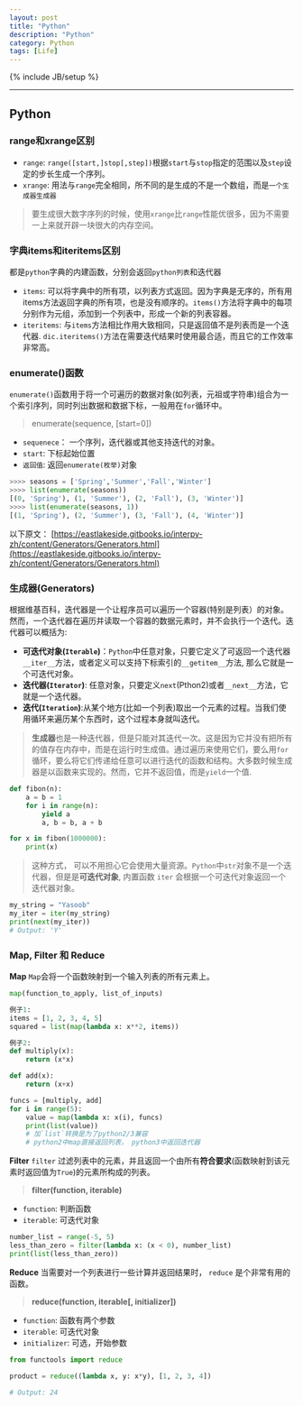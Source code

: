 ```yaml
---
layout: post
title: "Python"
description: "Python"
category: Python
tags: [Life]
---
```


{% include JB/setup %}


--------------------------

## Python
### range和xrange区别
* `range`: `range([start,]stop[,step])`根据`start`与`stop`指定的范围以及`step`设定的步长生成一个序列。
* `xrange`: 用法与`range`完全相同，所不同的是生成的不是一个数组，而是`一个生成器生成器`

>  要生成很大数字序列的时候，使用`xrange`比`range`性能优很多，因为不需要一上来就开辟一块很大的内存空间。

### 字典items和iteritems区别
都是`python`字典的内建函数，分别会返回`python列表`和迭代器
* `items`: 可以将字典中的所有项，以列表方式返回。因为字典是无序的，所有用items方法返回字典的所有项，也是没有顺序的。`items()`方法将字典中的每项分别作为元组，添加到一个列表中，形成一个新的列表容器。
* `iteritems`: 与`items`方法相比作用大致相同，只是返回值不是列表而是一个迭代器.
`dic.iteritems()`方法在需要迭代结果时使用最合适，而且它的工作效率非常高。

### enumerate()函数
`enumerate()`函数用于将一个可遍历的数据对象(如列表，元祖或字符串)组合为一个索引序列，同时列出数据和数据下标，一般用在`for`循环中。

> enumerate(sequence, [start=0])
* `sequenece`： 一个序列，迭代器或其他支持迭代的对象。
* `start`: 下标起始位置
* `返回值`: 返回`enumerate(枚举)`对象

```python
>>>> seasons = ['Spring','Summer','Fall','Winter']
>>>> list(enumerate(seasons))
[(0, 'Spring'), (1, 'Summer'), (2, 'Fall'), (3, 'Winter')]
>>>> list(enumerate(seasons, 1))
[(1, 'Spring'), (2, 'Summer'), (3, 'Fall'), (4, 'Winter')]
```

以下原文： [https://eastlakeside.gitbooks.io/interpy-zh/content/Generators/Generators.html](https://eastlakeside.gitbooks.io/interpy-zh/content/Generators/Generators.html)
### 生成器(Generators) 
根据维基百科，迭代器是一个让程序员可以遍历一个容器(特别是列表）的对象。然而，一个迭代器在遍历并读取一个容器的数据元素时，并不会执行一个迭代。迭代器可以概括为:
* **可迭代对象(`Iterable`)**：`Python`中任意对象，只要它定义了可返回一个迭代器`__iter__`方法，或者定义可以支持下标索引的`__getitem__`方法, 那么它就是一个可迭代对象。
* **迭代器(`Iterator`)**: 任意对象，只要定义`next`(Pthon2)或者`__next__`方法，它就是一个迭代器。
* **迭代(`Iteration`)**:从某个地方(比如一个列表)取出一个元素的过程。当我们使用循环来遍历某个东西时，这个过程本身就叫迭代。
> **生成器**也是一种迭代器，但是只能对其迭代一次。这是因为它并没有把所有的值存在内存中，而是在运行时生成值。通过遍历来使用它们，要么用`for`循环，要么将它们传递给任意可以进行迭代的函数和结构。大多数时候生成器是以函数来实现的。然而，它并不返回值，而是`yield`一个值.
```python
def fibon(n):
    a = b = 1
    for i in range(n):
        yield a
        a, b = b, a + b

for x in fibon(1000000):
    print(x)
```
> 这种方式， 可以不用担心它会使用大量资源。`Python`中`str`对象不是一个迭代器，但是是**可迭代对象**, 内置函数 `iter` 会根据一个可迭代对象返回一个迭代器对象。
```python
my_string = "Yasoob"
my_iter = iter(my_string)
print(next(my_iter))
# Output: 'Y'
```

### Map, Filter 和 Reduce
**Map**
`Map`会将一个函数映射到一个输入列表的所有元素上。
```python
map(function_to_apply, list_of_inputs)

例子1:
items = [1, 2, 3, 4, 5]
squared = list(map(lambda x: x**2, items))

例子2:
def multiply(x):
    return (x*x)

def add(x):
    return (x+x)

funcs = [multiply, add]
for i in range(5):
    value = map(lambda x: x(i), funcs)
    print(list(value)) 
    # 加`list`转换是为了python2/3兼容 
    # python2中map直接返回列表， python3中返回迭代器
```

**Filter**
`filter` 过滤列表中的元素，并且返回一个由所有**符合要求**(函数映射到该元素时返回值为`True`)的元素所构成的列表。
> **filter(function, iterable)**
* `function`: 判断函数
* `iterable`: 可迭代对象

```python
number_list = range(-5, 5)
less_than_zero = filter(lambda x: (x < 0), number_list)
print(list(less_than_zero))
```
**Reduce**
当需要对一个列表进行一些计算并返回结果时， `reduce` 是个非常有用的函数。
> **reduce(function, iterable[, initializer])**
* `function`: 函数有两个参数
* `iterable`: 可迭代对象
* `initializer`: 可选，开始参数

```python
from functools import reduce

product = reduce((lambda x, y: x*y), [1, 2, 3, 4])

# Output: 24
```
